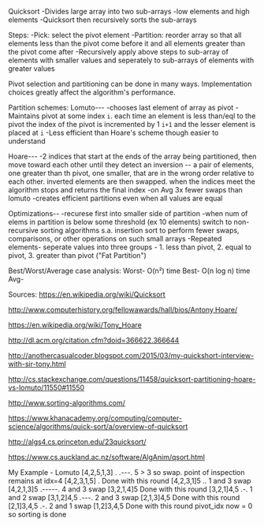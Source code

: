 Quicksort
-Divides large array  into two sub-arrays
  -low elements and high elements
-Quicksort then recursively sorts the sub-arrays

Steps:
-Pick: select the pivot element
-Partition: reorder array so that all elements less than the pivot come before it and all elements greater than the pivot come after
-Recursively apply above steps to sub-array of elements with smaller values and seperately to sub-arrays of elements with greater values

Pivot selection and partitioning can be done in many ways.  Implementation choices greatly affect the algorithm's performance.

Partition schemes:
Lomuto---
-chooses last element of array as pivot
-Maintains pivot at some index `i`.  each time an element is less than/eql to the pivot the index of the pivot is incremented by 1 `i+1` and the lesser element is placed at `i`
-Less efficient than Hoare's scheme though easier to understand

Hoare---
-2 indices that start at the ends of the array being partitioned, then move toward each other until they detect an inversion -- a pair of elements, one greater than th pivot, one smaller, that are in the wrong order relative to each other.  inverted elements are then swapped.  when the indices meet the algorithm stops and returns the final index
-on Avg 3x fewer swaps than lomuto
-creates efficient partitions even when all values are equal


Optimizations--
-recurese first into smaller side of partition
-when num of elems in partition is below some threshold (ex 10 elements) switch to non-recursive sorting algorithms s.a. insertion sort to perform fewer swaps, comparisons, or other operations on such small arrays
-Repeated elements-
  seperate values into three groups - 1. less than pivot, 2. equal to pivot, 3. greater than pivot ("Fat Partition")


Best/Worst/Average case analysis:
Worst- O(n²) time
Best- O(n log n) time
Avg-

Sources:
https://en.wikipedia.org/wiki/Quicksort

http://www.computerhistory.org/fellowawards/hall/bios/Antony,Hoare/

https://en.wikipedia.org/wiki/Tony_Hoare

http://dl.acm.org/citation.cfm?doid=366622.366644

http://anothercasualcoder.blogspot.com/2015/03/my-quickshort-interview-with-sir-tony.html

http://cs.stackexchange.com/questions/11458/quicksort-partitioning-hoare-vs-lomuto/11550#11550

http://www.sorting-algorithms.com/

https://www.khanacademy.org/computing/computer-science/algorithms/quick-sort/a/overview-of-quicksort

http://algs4.cs.princeton.edu/23quicksort/

https://www.cs.auckland.ac.nz/software/AlgAnim/qsort.html



My Example - Lomuto
[4,2,5,1,3]
         .
     .---. 5 > 3 so swap.  point of inspection remains at idx=4
[4,2,3,1,5]
         . Done with this round
[4,2,3,1]5
      .. 1 and 3 swap
[4,2,1,3]5
 .-----. 4 and 3 swap
[3,2,1,4]5 Done with this round
[3,2,1]4,5
   .-. 1 and 2 swap
[3,1,2]4,5
 .---. 2 and 3 swap
[2,1,3]4,5 Done with this round
[2,1]3,4,5
 .-. 2 and 1 swap
[1,2]3,4,5 Done with this round
pivot_idx now = 0 so sorting is done